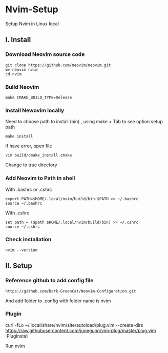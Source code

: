 # Nvim-Setup
Setup Nvim in Linux local

## I. Install
### Download Neovim source code
```
git clone https://github.com/neovim/neovim.git 
mv neovim nvim
cd nvim
```
### Build Neovim
```
make CMAKE_BUILD_TYPE=Release
```
### Install Newovim locally
Need to choose path to install (bin) , using make + Tab to see option setup path
```
make install 
```
If have error, open file
```
vim build/cmake_install.cmake 
```
Change to true directory 

### Add Neovim to Path in shell
With .bashrc or .cshrc <br>
```
export PATH=$HOME/.local/nvim/build/bin:$PATH >> ~/.bashrc
source ~/.bashrc
```
With .cshrc 
```
set path = ($path $HOME/.local/nvim/build/bin) >> ~/.cshrc
source ~/.cshrc
```
### Check installation
```
nvim --version
```
## II. Setup
### Reference github to add config file
```
https://github.com/Dark-GreenCat/Neovim-Configuration.git
```
And add folder to .config with folder name is nvim

### Plugin 
curl -fLo ~/.local/share/nvim/site/autoload/plug.vim --create-dirs https://raw.githubusercontent.com/junegunn/vim-plug/master/plug.vim 
:PlugInstall <br>

Run nvim


